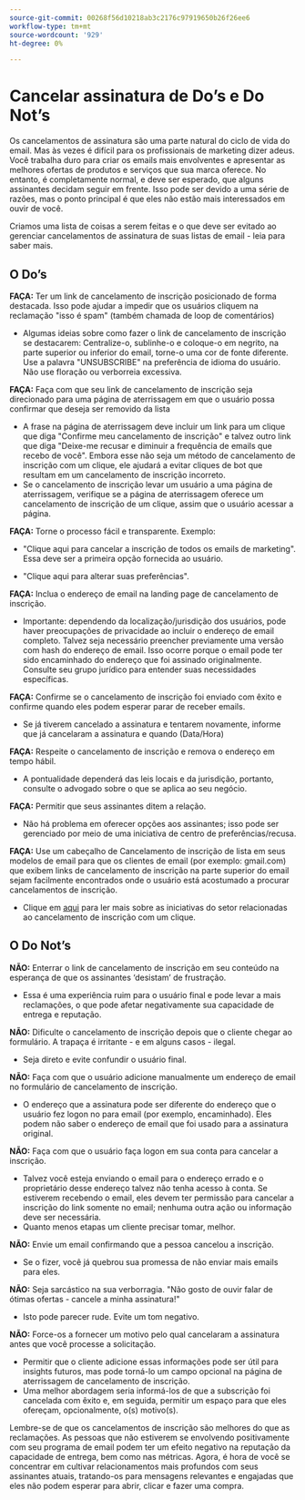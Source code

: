 ```yaml
---
source-git-commit: 00268f56d10218ab3c2176c97919650b26f26ee6
workflow-type: tm+mt
source-wordcount: '929'
ht-degree: 0%

---
```

# Cancelar assinatura de Do’s e Do Not’s

Os cancelamentos de assinatura são uma parte natural do ciclo de vida do email. Mas às vezes é difícil para os profissionais de marketing dizer adeus. Você trabalha duro para criar os emails mais envolventes e apresentar as melhores ofertas de produtos e serviços que sua marca oferece. No entanto, é completamente normal, e deve ser esperado, que alguns assinantes decidam seguir em frente. Isso pode ser devido a uma série de razões, mas o ponto principal é que eles não estão mais interessados em ouvir de você.

Criamos uma lista de coisas a serem feitas e o que deve ser evitado ao gerenciar cancelamentos de assinatura de suas listas de email - leia para saber mais.

## O Do’s

**FAÇA:** Ter um link de cancelamento de inscrição posicionado de forma destacada. Isso pode ajudar a impedir que os usuários cliquem na reclamação &quot;isso é spam&quot; (também chamada de loop de comentários)

+ Algumas ideias sobre como fazer o link de cancelamento de inscrição se destacarem: Centralize-o, sublinhe-o e coloque-o em negrito, na parte superior ou inferior do email, torne-o uma cor de fonte diferente. Use a palavra &quot;UNSUBSCRIBE&quot; na preferência de idioma do usuário. Não use floração ou verborreia excessiva.

**FAÇA:** Faça com que seu link de cancelamento de inscrição seja direcionado para uma página de aterrissagem em que o usuário possa confirmar que deseja ser removido da lista

+ A frase na página de aterrissagem deve incluir um link para um clique que diga &quot;Confirme meu cancelamento de inscrição&quot; e talvez outro link que diga &quot;Deixe-me recusar e diminuir a frequência de emails que recebo de você&quot;. Embora esse não seja um método de cancelamento de inscrição com um clique, ele ajudará a evitar cliques de bot que resultam em um cancelamento de inscrição incorreto.
+ Se o cancelamento de inscrição levar um usuário a uma página de aterrissagem, verifique se a página de aterrissagem oferece um cancelamento de inscrição de um clique, assim que o usuário acessar a página.

**FAÇA:** Torne o processo fácil e transparente. Exemplo:

+ &quot;Clique aqui para cancelar a inscrição de todos os emails de marketing&quot;. Essa deve ser a primeira opção fornecida ao usuário.

+ &quot;Clique aqui para alterar suas preferências&quot;.

**FAÇA:** Inclua o endereço de email na landing page de cancelamento de inscrição.

+ Importante: dependendo da localização/jurisdição dos usuários, pode haver preocupações de privacidade ao incluir o endereço de email completo. Talvez seja necessário preencher previamente uma versão com hash do endereço de email. Isso ocorre porque o email pode ter sido encaminhado do endereço que foi assinado originalmente. Consulte seu grupo jurídico para entender suas necessidades específicas.

**FAÇA:** Confirme se o cancelamento de inscrição foi enviado com êxito e confirme quando eles podem esperar parar de receber emails.

+ Se já tiverem cancelado a assinatura e tentarem novamente, informe que já cancelaram a assinatura e quando (Data/Hora)

**FAÇA:** Respeite o cancelamento de inscrição e remova o endereço em tempo hábil.

+ A pontualidade dependerá das leis locais e da jurisdição, portanto, consulte o advogado sobre o que se aplica ao seu negócio.

**FAÇA:** Permitir que seus assinantes ditem a relação.

+ Não há problema em oferecer opções aos assinantes; isso pode ser gerenciado por meio de uma iniciativa de centro de preferências/recusa.

**FAÇA:** Use um cabeçalho de Cancelamento de inscrição de lista em seus modelos de email para que os clientes de email (por exemplo: gmail.com) que exibem links de cancelamento de inscrição na parte superior do email sejam facilmente encontrados onde o usuário está acostumado a procurar cancelamentos de inscrição.

+ Clique em [aqui](https://experienceleague.adobe.com/docs/deliverability-learn/deliverability-best-practice-guide/additional-resources/guidance-around-changes-to-google-and-yahoo.html?lang=pt-BR) para ler mais sobre as iniciativas do setor relacionadas ao cancelamento de inscrição com um clique.

## O Do Not’s


**NÃO:** Enterrar o link de cancelamento de inscrição em seu conteúdo na esperança de que os assinantes ‘desistam’ de frustração.

+ Essa é uma experiência ruim para o usuário final e pode levar a mais reclamações, o que pode afetar negativamente sua capacidade de entrega e reputação.

**NÃO:** Dificulte o cancelamento de inscrição depois que o cliente chegar ao formulário. A trapaça é irritante - e em alguns casos - ilegal.

+ Seja direto e evite confundir o usuário final.

**NÃO:** Faça com que o usuário adicione manualmente um endereço de email no formulário de cancelamento de inscrição.

+ O endereço que a assinatura pode ser diferente do endereço que o usuário fez logon no para email (por exemplo, encaminhado).  Eles podem não saber o endereço de email que foi usado para a assinatura original.

**NÃO:** Faça com que o usuário faça logon em sua conta para cancelar a inscrição.

+ Talvez você esteja enviando o email para o endereço errado e o proprietário desse endereço talvez não tenha acesso à conta.  Se estiverem recebendo o email, eles devem ter permissão para cancelar a inscrição do link somente no email; nenhuma outra ação ou informação deve ser necessária.
+ Quanto menos etapas um cliente precisar tomar, melhor.

**NÃO:** Envie um email confirmando que a pessoa cancelou a inscrição.

+ Se o fizer, você já quebrou sua promessa de não enviar mais emails para eles.

**NÃO:** Seja sarcástico na sua verborragia. &quot;Não gosto de ouvir falar de ótimas ofertas - cancele a minha assinatura!&quot;

+ Isto pode parecer rude. Evite um tom negativo.

**NÃO:** Force-os a fornecer um motivo pelo qual cancelaram a assinatura antes que você processe a solicitação.

+ Permitir que o cliente adicione essas informações pode ser útil para insights futuros, mas pode torná-lo um campo opcional na página de aterrissagem de cancelamento de inscrição.
+ Uma melhor abordagem seria informá-los de que a subscrição foi cancelada com êxito e, em seguida, permitir um espaço para que eles ofereçam, opcionalmente, o(s) motivo(s).

Lembre-se de que os cancelamentos de inscrição são melhores do que as reclamações. As pessoas que não estiverem se envolvendo positivamente com seu programa de email podem ter um efeito negativo na reputação da capacidade de entrega, bem como nas métricas. Agora, é hora de você se concentrar em cultivar relacionamentos mais profundos com seus assinantes atuais, tratando-os para mensagens relevantes e engajadas que eles não podem esperar para abrir, clicar e fazer uma compra.
